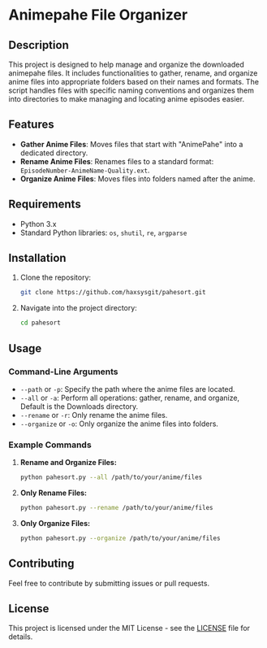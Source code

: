# Animepahe File Organizer

## Description

This project is designed to help manage and organize the downloaded animepahe files. It includes functionalities to gather, rename, and organize anime files into appropriate folders based on their names and formats. The script handles files with specific naming conventions and organizes them into directories to make managing and locating anime episodes easier.

## Features

- **Gather Anime Files**: Moves files that start with "AnimePahe" into a dedicated directory.
- **Rename Anime Files**: Renames files to a standard format: `EpisodeNumber-AnimeName-Quality.ext`.
- **Organize Anime Files**: Moves files into folders named after the anime.

## Requirements

- Python 3.x
- Standard Python libraries: `os`, `shutil`, `re`, `argparse`

## Installation

1. Clone the repository:
   ```bash
   git clone https://github.com/haxsysgit/pahesort.git
   ```

2. Navigate into the project directory:
    ```bash
    cd pahesort
    ```

## Usage

### Command-Line Arguments

- `--path` or `-p`: Specify the path where the anime files are located.
- `--all` or `-a`: Perform all operations: gather, rename, and organize, Default is the Downloads directory.
- `--rename` or `-r`: Only rename the anime files.
- `--organize` or `-o`: Only organize the anime files into folders.

### Example Commands

1. **Rename and Organize Files:**
   ```bash
   python pahesort.py --all /path/to/your/anime/files

2. **Only Rename Files:**
   ```bash
   python pahesort.py --rename /path/to/your/anime/files

3. **Only Organize Files:**
   ```bash
   python pahesort.py --organize /path/to/your/anime/files

## Contributing

Feel free to contribute by submitting issues or pull requests.

## License

This project is licensed under the MIT License - see the [LICENSE](LICENSE) file for details.

